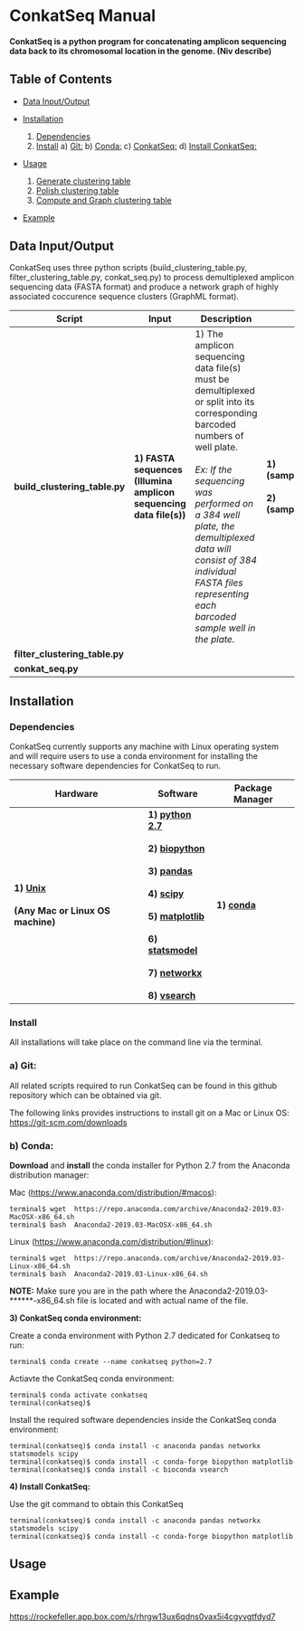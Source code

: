 ConkatSeq Manual
================

#### ConkatSeq is a python program for concatenating amplicon sequencing data back to its chromosomal location in the genome. (Niv describe) 

Table of Contents
-----------------

- [Data Input/Output](#inputandoutput)
- [Installation](#installation)
  1. [Dependencies](##hardware)
  2. [Install](#install)
        a)  [ Git:](#git)
        b)  [Conda:](#conda)
        c)  [ConkatSeq:](#conkatseq)
        d)  [Install ConkatSeq:](#installconkatseq)     
- [Usage](#usage)
  1. [Generate clustering table](#table)
  2. [Polish clustering table](#polish)
  3. [Compute and Graph clustering table](#graph)

- [Example](#example)
  

## <a name="inputandoutput"></a> Data Input/Output


ConkatSeq uses three python scripts (build_clustering_table.py, filter_clustering_table.py, conkat_seq.py) to process demultiplexed amplicon sequencing data (FASTA format) and produce a network graph of highly associated coccurence sequence clusters (GraphML format).  


|**Script**|**Input**|**Description**|**Output**|**Description**|
|---|---|---|---|---|
|**build_clustering_table.py**|**1) FASTA sequences (Illumina amplicon sequencing data file(s))**| 1) The amplicon sequencing data file(s) must be demultiplexed or split into its corresponding barcoded numbers of well plate. <br/><br/> *Ex: If the sequencing was performed on a 384 well plate, the demultiplexed data will consist of 384 individual FASTA files representing each barcoded sample well in the plate.*|**1) (sample_name)_OTU.txt**  <br/><br/> **2) (sample_name)_OTU.fna** | **1)Domain clustering table** <br/><br/>  **2) Domain centroid sequences** 
|**filter_clustering_table.py**| 
|**conkat_seq.py**|



## <a name="input"></a> Installation

### <a name="hardware"></a> Dependencies

ConkatSeq currently supports any machine with Linux operating system and will require users to use a conda environment for installing the necessary software dependencies for ConkatSeq to run. 

|**Hardware**|**Software**|**Package Manager**|
|---|---|---|
|**1) [Unix](https://www.linux.org/pages/download/)** <br/><br/> **(Any Mac or Linux OS machine)**|**1) [python 2.7](https://www.python.org/download/releases/2.7/)**  <br/><br/>  **2) [biopython](https://biopython.org/)** <br/><br/>  **3) [pandas](https://pandas.pydata.org)** <br/><br/> **4) [scipy](https://www.scipy.org/)** <br/><br/>  **5) [matplotlib](https://matplotlib.org/)** <br/><br/> **6) [statsmodel](https://www.statsmodels.org/stable/index.html)** <br/><br/> **7) [networkx](https://networkx.github.io/)** <br/><br/> **8) [vsearch](https://github.com/torognes/vsearch)**  | **1) [conda](https://conda.io/en/latest/)** 

### <a name="install"></a> Install

All installations will take place on the command line via the terminal.

### <a name="git"></a>**a) Git:** 

All related scripts required to run ConkatSeq can be found in this github repository which can be obtained via git. 

The following links provides instructions to install git on a Mac or Linux OS: https://git-scm.com/downloads

### <a name="conda"></a>**b) Conda:** 

**Download** and **install** the conda installer for Python 2.7 from the Anaconda distribution manager:

Mac (https://www.anaconda.com/distribution/#macos): 

```
terminal$ wget  https://repo.anaconda.com/archive/Anaconda2-2019.03-MacOSX-x86_64.sh
terminal$ bash  Anaconda2-2019.03-MacOSX-x86_64.sh
```

Linux (https://www.anaconda.com/distribution/#linux): 

```
terminal$ wget  https://repo.anaconda.com/archive/Anaconda2-2019.03-Linux-x86_64.sh
terminal$ bash  Anaconda2-2019.03-Linux-x86_64.sh
```
**NOTE:** Make sure you are in the path where the Anaconda2-2019.03-******-x86_64.sh file is located and with actual name of the file.

**3) ConkatSeq conda environment:** 

Create a conda environment with Python 2.7 dedicated for Conkatseq to run:

```
terminal$ conda create --name conkatseq python=2.7
```
Actiavte the ConkatSeq conda environment:

```
terminal$ conda activate conkatseq
terminal(conkatseq)$
```

Install the required software dependencies inside the ConkatSeq conda environment: 

```
terminal(conkatseq)$ conda install -c anaconda pandas networkx statsmodels scipy
terminal(conkatseq)$ conda install -c conda-forge biopython matplotlib  
terminal(conkatseq)$ conda install -c bioconda vsearch
```

**4) Install ConkatSeq:** 

Use the git command to obtain this ConkatSeq 

```
terminal(conkatseq)$ conda install -c anaconda pandas networkx statsmodels scipy
terminal(conkatseq)$ conda install -c conda-forge biopython matplotlib  
```

## <a name="input"></a> Usage



## <a name="input"></a> Example


https://rockefeller.app.box.com/s/rhrgw13ux6qdns0vax5i4cgyvgtfdyd7




